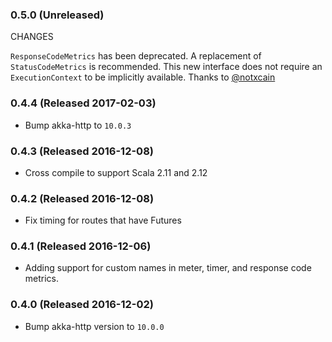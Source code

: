 ### 0.5.0 (Unreleased)

CHANGES

`ResponseCodeMetrics` has been deprecated. A replacement of `StatusCodeMetrics` is recommended. This new interface does not require an `ExecutionContext` to be implicitly available. Thanks to [@notxcain](https://github.com/notxcain)

### 0.4.4 (Released 2017-02-03)

- Bump akka-http to `10.0.3`

### 0.4.3 (Released 2016-12-08)

- Cross compile to support Scala 2.11 and 2.12

### 0.4.2 (Released 2016-12-08)

- Fix timing for routes that have Futures

### 0.4.1 (Released 2016-12-06)

- Adding support for custom names in meter, timer, and response code metrics.

### 0.4.0 (Released 2016-12-02)

- Bump akka-http version to `10.0.0`
